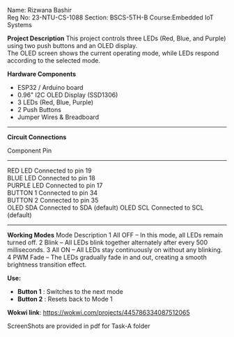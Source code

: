 Name: Rizwana Bashir  
Reg No: 23-NTU-CS-1088 
Section: BSCS-5TH-B
Course:Embedded IoT Systems   

**Project Description**
This project controls three LEDs (Red, Blue, and Purple) using two push buttons and an OLED display.  
The OLED screen shows the current operating mode, while LEDs respond according to the selected mode.

 **Hardware Components**
- ESP32 / Arduino board  
- 0.96" I2C OLED Display (SSD1306)  
- 3 LEDs (Red, Blue, Purple)  
- 2 Push Buttons  
- Jumper Wires & Breadboard  

---
 **Circuit Connections**

 Component   Pin                        
 ----------  -------------------------- 
 RED LED     Connected to pin 19        
 BLUE LED    Connected to pin 18        
 PURPLE LED  Connected to pin 17        
 BUTTON 1    Connected to pin 34        
 BUTTON 2    Connected to pin 35        
 OLED SDA    Connected to SDA (default) 
 OLED SCL    Connected to SCL (default) 


---
 **Working Modes**
Mode	Description
1	All OFF – In this mode, all LEDs remain turned off.
2	Blink – All LEDs blink together alternately after every 500 milliseconds.
3	All ON – All LEDs stay continuously on without any blinking.
4	PWM Fade – The LEDs gradually fade in and out, creating a smooth brightness transition effect.

**Use:**
- **Button 1** : Switches to the next mode  
- **Button 2** : Resets back to Mode 1

**Wokwi link**: https://wokwi.com/projects/445786334087512065


ScreenShots are provided in pdf for Task-A folder




